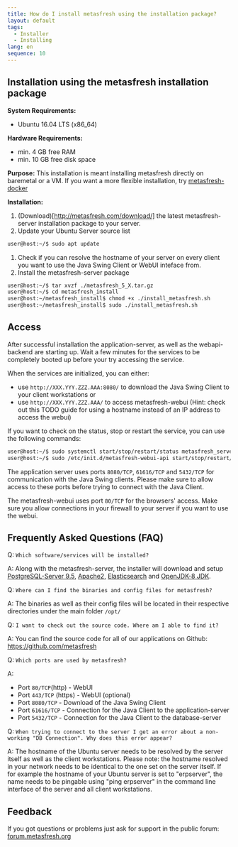 ```yaml
---
title: How do I install metasfresh using the installation package?
layout: default
tags:
  - Installer
  - Installing
lang: en
sequence: 10
---
```


## Installation using the metasfresh installation package

**System Requirements:**
* Ubuntu 16.04 LTS (x86_64)

**Hardware Requirements:**
* min. 4 GB free RAM
* min. 10 GB free disk space

**Purpose:**
This installation is meant installing metasfresh directly on baremetal or a VM.
If you want a more flexible installation, try [metasfresh-docker](How_do_I_setup_the_metasfresh_stack_using_Docker)

**Installation:**
1. (Download)[http://metasfresh.com/download/] the latest metasfresh-server installation package to your server.
1. Update your Ubuntu Server source list
```bash
user@host:~/$ sudo apt update
```
1. Check if you can resolve the hostname of your server on every client you want to use the Java Swing Client or WebUI inteface from.
1. Install the metasfresh-server package

```bash
user@host:~/$ tar xvzf ./metasfresh_5_X.tar.gz
user@host:~/$ cd metasfresh_install
user@host:~/metasfresh_install$ chmod +x ./install_metasfresh.sh
user@host:~/metasfresh_install$ sudo ./install_metasfresh.sh
```

## Access

After successful installation the application-server, as well as the webapi-backend are starting up. Wait a few minutes for the services to be completely booted up before your try accessing the service.

When the services are initialized, you can either:
* use `http://XXX.YYY.ZZZ.AAA:8080/` to download the Java Swing Client to your client workstations
or
* use `http://XXX.YYY.ZZZ.AAA/` to access metasfresh-webui (Hint: check out this TODO guide for using a hostname instead of an IP address to access the webui)

If you want to check on the status, stop or restart the service, you can use the following commands:
```bash
user@host:~/$ sudo systemctl start/stop/restart/status metasfresh_server.service
user@host:~/$ sudo /etc/init.d/metasfresh-webui-api start/stop/restart/status
```

The application server uses ports `8080/TCP`, `61616/TCP` and `5432/TCP` for communication with the Java Swing clients. Please make sure to allow access to these ports before trying to connect with the Java Client.

The metasfresh-webui uses port `80/TCP` for the browsers' access. Make sure you allow connections in your firewall to your server if you want to use the webui.

## Frequently Asked Questions (FAQ)
Q: `Which software/services will be installed?`

A: Along with the metasfresh-server, the installer will download and setup [PostgreSQL-Server 9.5](https://www.postgresql.org/), [Apache2](https://httpd.apache.org/), [Elasticsearch](https://www.elastic.co/) and [OpenJDK-8 JDK](http://openjdk.java.net/projects/jdk8/).

Q: `Where can I find the binaries and config files for metasfresh?`

A: The binaries as well as their config files will be located in their respective directories under the main folder `/opt/`

Q: `I want to check out the source code. Where am I able to find it?`

A: You can find the source code for all of our applications on Github: https://github.com/metasfresh

Q: `Which ports are used by metasfresh?`

A:
* Port `80/TCP`(http) - WebUI
* Port `443/TCP` (https) - WebUI (optional)
* Port `8080/TCP` - Download of the Java Swing Client
* Port `61616/TCP` - Connection for the Java Client to the application-server
* Port `5432/TCP` - Connection for the Java Client to the database-server

Q: `When trying to connect to the server I get an error about a non-working "DB Connection". Why does this error appear?`

A: The hostname of the Ubuntu server needs to be resolved by the server itself as well as the client workstations.
Please note: the hostname resolved in your network needs to be identical to the one set on the server itself.
If for example the hostname of your Ubuntu server is set to "erpserver", the name needs to be pingable using "ping erpserver" in the command line interface of the server and all client workstations.


## Feedback

If you got questions or problems just ask for support in the public forum: [forum.metasfresh.org](http://forum.metasfresh.org)
